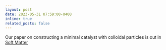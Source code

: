 ```yaml
---
layout: post
date: 2023-05-31 07:59:00-0400
inline: true
related_posts: false
---
```


Our paper on constructing a minimal catalyst with colloidal particles is out in [Soft Matter](https://pubs.rsc.org/en/content/articlelanding/2023/sm/d3sm00194f)
